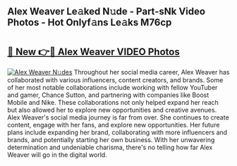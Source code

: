 ## Alex Weaver Le𝚊ked N𝚞de - Part-sNk Video Photos - Hot Onlyf𝚊ns Le𝚊ks M76cp

# <h2><a href="http://ac29813.deff.icu/?id=Alex+Weaver">🔗 New 👉🔴 Alex Weaver VIDEO Photos</a></h2>

[![Alex Weaver N𝚞des](https://i.imgur.com/rIISA9y.gif)](http://ac29813.deff.icu/?id=Alex+Weaver)
Throughout her social media career, Alex Weaver has collaborated with various influencers, content creators, and brands. Some of her most notable collaborations include working with fellow YouTuber and gamer, Chance Sutton, and partnering with companies like Boost Mobile and Nike. These collaborations not only helped expand her reach but also allowed her to explore new opportunities and creative avenues. Alex Weaver's social media journey is far from over. She continues to create content, engage with her fans, and explore new opportunities. Her future plans include expanding her brand, collaborating with more influencers and brands, and potentially starting her own business. With her unwavering determination and undeniable charisma, there's no telling how far Alex Weaver will go in the digital world.
